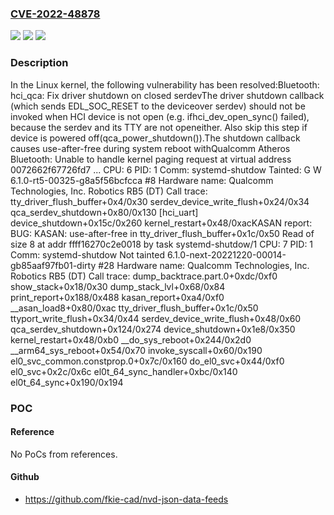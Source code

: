 ### [CVE-2022-48878](https://cve.mitre.org/cgi-bin/cvename.cgi?name=CVE-2022-48878)
![](https://img.shields.io/static/v1?label=Product&message=Linux&color=blue)
![](https://img.shields.io/static/v1?label=Version&message=7e7bbddd029b%3C%20e84ec6e25df9%20&color=brighgreen)
![](https://img.shields.io/static/v1?label=Vulnerability&message=n%2Fa&color=brighgreen)

### Description

In the Linux kernel, the following vulnerability has been resolved:Bluetooth: hci_qca: Fix driver shutdown on closed serdevThe driver shutdown callback (which sends EDL_SOC_RESET to the deviceover serdev) should not be invoked when HCI device is not open (e.g. ifhci_dev_open_sync() failed), because the serdev and its TTY are not openeither.  Also skip this step if device is powered off(qca_power_shutdown()).The shutdown callback causes use-after-free during system reboot withQualcomm Atheros Bluetooth:  Unable to handle kernel paging request at virtual address  0072662f67726fd7  ...  CPU: 6 PID: 1 Comm: systemd-shutdow Tainted: G        W  6.1.0-rt5-00325-g8a5f56bcfcca #8  Hardware name: Qualcomm Technologies, Inc. Robotics RB5 (DT)  Call trace:   tty_driver_flush_buffer+0x4/0x30   serdev_device_write_flush+0x24/0x34   qca_serdev_shutdown+0x80/0x130 [hci_uart]   device_shutdown+0x15c/0x260   kernel_restart+0x48/0xacKASAN report:  BUG: KASAN: use-after-free in tty_driver_flush_buffer+0x1c/0x50  Read of size 8 at addr ffff16270c2e0018 by task systemd-shutdow/1  CPU: 7 PID: 1 Comm: systemd-shutdow Not tainted  6.1.0-next-20221220-00014-gb85aaf97fb01-dirty #28  Hardware name: Qualcomm Technologies, Inc. Robotics RB5 (DT)  Call trace:   dump_backtrace.part.0+0xdc/0xf0   show_stack+0x18/0x30   dump_stack_lvl+0x68/0x84   print_report+0x188/0x488   kasan_report+0xa4/0xf0   __asan_load8+0x80/0xac   tty_driver_flush_buffer+0x1c/0x50   ttyport_write_flush+0x34/0x44   serdev_device_write_flush+0x48/0x60   qca_serdev_shutdown+0x124/0x274   device_shutdown+0x1e8/0x350   kernel_restart+0x48/0xb0   __do_sys_reboot+0x244/0x2d0   __arm64_sys_reboot+0x54/0x70   invoke_syscall+0x60/0x190   el0_svc_common.constprop.0+0x7c/0x160   do_el0_svc+0x44/0xf0   el0_svc+0x2c/0x6c   el0t_64_sync_handler+0xbc/0x140   el0t_64_sync+0x190/0x194

### POC

#### Reference
No PoCs from references.

#### Github
- https://github.com/fkie-cad/nvd-json-data-feeds


